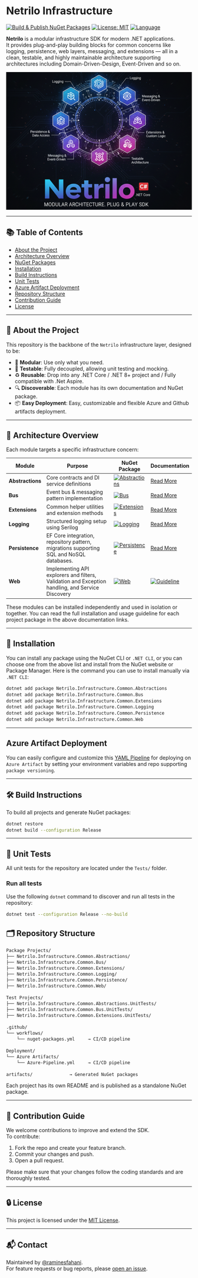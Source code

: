 # Netrilo Infrastructure

[![Build & Publish NuGet Packages](https://github.com/raminesfahani/Netrilo_Infrastructure/actions/workflows/nuget-packages.yml/badge.svg)](https://github.com/raminesfahani/Netrilo_Infrastructure/actions/workflows/nuget-packages.yml)
[![License: MIT](https://img.shields.io/badge/License-MIT-yellow.svg)](LICENSE)
[![Language](https://img.shields.io/github/languages/top/raminesfahani/Netrilo_Infrastructure)](https://github.com/raminesfahani/Netrilo_Infrastructure/search?l=c%23)

**Netrilo** is a modular infrastructure SDK for modern .NET applications.  
It provides plug-and-play building blocks for common concerns like logging, persistence, web layers, messaging, and extensions — all in a clean, testable, and highly maintainable architecture supporting architectures including Domain-Driven-Design, Event-Driven and so on.

![Netrilo Logo](https://github.com/raminesfahani/Netrilo_Infrastructure/raw/main/logo.png)

---

## 📚 Table of Contents

- [About the Project](#-about-the-project)
- [Architecture Overview](#-architecture-overview)
- [NuGet Packages](#-nuget-packages)
- [Installation](#-installation)
- [Build Instructions](#-build-instructions)
- [Unit Tests](#-unit-tests)
- [Azure Artifact Deployment](#-azure-artifact-deployment)
- [Repository Structure](#-repository-structure)
- [Contribution Guide](#-contribution-guide)
- [License](#-license)

---

## 📖 About the Project

This repository is the backbone of the `Netrilo` infrastructure layer, designed to be:

- 🔌 **Modular**: Use only what you need.
- 🧪 **Testable**: Fully decoupled, allowing unit testing and mocking.
- ♻️ **Reusable**: Drop into any .NET Core / .NET 8+ project and / Fully compatible with .Net Aspire.
- 🔍 **Discoverable**: Each module has its own documentation and NuGet package.
- 📦 **Easy Deployment**: Easy, customizable and flexible Azure and Github artifacts deployment.

---

## 🧱 Architecture Overview

Each module targets a specific infrastructure concern:

| Module | Purpose | NuGet Package | Documentation |
|--------|---------|---------------|---------------|
| **Abstractions** | Core contracts and DI service definitions | [![Abstractions](https://img.shields.io/nuget/v/Netrilo.Infrastructure.Common.Abstractions?color=green)](https://www.nuget.org/packages/Netrilo.Infrastructure.Common.Abstractions) | [Read More](Src/Netrilo.Infrastructure.Common.Abstractions) |
| **Bus**         | Event bus & messaging pattern implementation | [![Bus](https://img.shields.io/nuget/v/Netrilo.Infrastructure.Common.Bus?color=green)](https://www.nuget.org/packages/Netrilo.Infrastructure.Common.Bus) | [Read More](Src/Netrilo.Infrastructure.Common.Bus) |
| **Extensions**  | Common helper utilities and extension methods | [![Extensions](https://img.shields.io/nuget/v/Netrilo.Infrastructure.Common.Extensions?color=green)](https://www.nuget.org/packages/Netrilo.Infrastructure.Common.Extensions) | [Read More](Src/Netrilo.Infrastructure.Common.Extensions) |
| **Logging**     | Structured logging setup using Serilog | [![Logging](https://img.shields.io/nuget/v/Netrilo.Infrastructure.Common.Logging?color=green)](https://www.nuget.org/packages/Netrilo.Infrastructure.Common.Logging) | [Read More](Src/Netrilo.Infrastructure.Common.Logging) |
| **Persistence** | EF Core integration, repository pattern, migrations supporting SQL and NoSQL databases.| [![Persistence](https://img.shields.io/nuget/v/Netrilo.Infrastructure.Common.Persistence?color=green)](https://www.nuget.org/packages/Netrilo.Infrastructure.Common.Persistence) | [Read More](Src/Netrilo.Infrastructure.Common.Persistence) |
| **Web**         | Implementing API explorers and filters, Validation and Exception handling, and Service Discovery| [![Web](https://img.shields.io/nuget/v/Netrilo.Infrastructure.Common.Web?color=green)](https://www.nuget.org/packages/Netrilo.Infrastructure.Common.Web) | [![Guideline](https://img.shields.io/badge/See%20Guideline-orange)](Src/Netrilo.Infrastructure.Common.Web) |


These modules can be installed independently and used in isolation or together. You can read the full installation and usage guideline for each project package in the above documentation links.

---

## 🚀 Installation

You can install any package using the NuGet CLI or `.NET CLI`, or you can choose one from the above list and install from the NuGet website or Package Manager. Here is the command you can use to install manually via `.NET CLI`:

```bash
dotnet add package Netrilo.Infrastructure.Common.Abstractions
dotnet add package Netrilo.Infrastructure.Common.Bus
dotnet add package Netrilo.Infrastructure.Common.Extensions
dotnet add package Netrilo.Infrastructure.Common.Logging
dotnet add package Netrilo.Infrastructure.Common.Persistence
dotnet add package Netrilo.Infrastructure.Common.Web
```

---

## Azure Artifact Deployment

You can easily configure and customize this [YAML Pipeline](Deployment/Azure-Pipeline.yml) for deploying on `Azure Artifact` by setting your environment variables and repo supporting `package versioning`.

---

## 🛠️ Build Instructions

To build all projects and generate NuGet packages:

```bash
dotnet restore
dotnet build --configuration Release
```

---

## 🧪 Unit Tests

All unit tests for the repository are located under the `Tests/` folder.

### Run all tests

Use the following `dotnet` command to discover and run all tests in the repository:

```bash
dotnet test --configuration Release --no-build
```

## 🗂️ Repository Structure

```
Package Projects/
├── Netrilo.Infrastructure.Common.Abstractions/
├── Netrilo.Infrastructure.Common.Bus/
├── Netrilo.Infrastructure.Common.Extensions/
├── Netrilo.Infrastructure.Common.Logging/
├── Netrilo.Infrastructure.Common.Persistence/
├── Netrilo.Infrastructure.Common.Web/

Test Projects/
├── Netrilo.Infrastructure.Common.Abstractions.UnitTests/
├── Netrilo.Infrastructure.Common.Bus.UnitTests/
├── Netrilo.Infrastructure.Common.Extensions.UnitTests/

.github/
└── workflows/
    └── nuget-packages.yml     → CI/CD pipeline

Deployment/
└── Azure Artifacts/
    └── Azure-Pipeline.yml     → CI/CD pipeline

artifacts/              → Generated NuGet packages
```

Each project has its own README and is published as a standalone NuGet package.

---

## 🤝 Contribution Guide

We welcome contributions to improve and extend the SDK.  
To contribute:

1. Fork the repo and create your feature branch.
2. Commit your changes and push.
3. Open a pull request.

Please make sure that your changes follow the coding standards and are thoroughly tested.

---

## 🔒 License

This project is licensed under the [MIT License](LICENSE).

---

## 📬 Contact

Maintained by [@raminesfahani](https://github.com/raminesfahani).  
For feature requests or bug reports, please [open an issue](https://github.com/raminesfahani/Netrilo_Infrastructure/issues).
